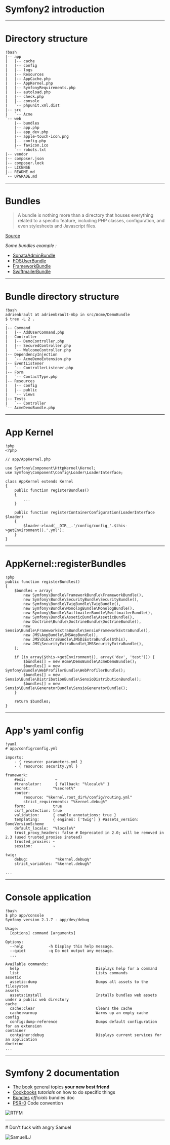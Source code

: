 # Symfony2 introduction

---

# Directory structure

    !bash
    |-- app
    |   |-- cache
    |   |-- config
    |   |-- logs
    |   |-- Resources
    |   |-- AppCache.php
    |   |-- AppKernel.php
    |   |-- SymfonyRequirements.php
    |   |-- autoload.php
    |   |-- check.php
    |   |-- console
    |   `-- phpunit.xml.dist
    |-- src
    |   `-- Acme
    `-- web
        |-- bundles
        |-- app.php
        |-- app_dev.php
        |-- apple-touch-icon.png
        |-- config.php
        |-- favicon.ico
        `-- robots.txt
    |-- vendor
    |-- composer.json
    |-- composer.lock
    |-- LICENSE
    |-- README.md
    `-- UPGRADE.md

---

# Bundles

> A bundle is nothing more than a directory that houses everything related to a specific feature, including PHP classes,
> configuration, and even stylesheets and Javascript files.

[Source](http://symfony.com/doc/current/book/page_creation.html#before-you-begin-create-the-bundle)

*Some bundles example :*

   * [SonataAdminBundle](https://github.com/sonata-project/SonataAdminBundle)
   * [FOSUserBundle](https://github.com/FriendsOfSymfony/FOSUserBundle)
   * [FrameworkBundle](https://github.com/symfony/FrameworkBundle)
   * [SwiftmailerBundle](https://github.com/symfony/SwiftmailerBundle)

---

# Bundle directory structure

    !bash
    adrienbrault at adrienbrault-mbp in src/Acme/DemoBundle
    $ tree -L 2 .
    .
    |-- Command
    |   |-- AddUserCommand.php
    |-- Controller
    |   |-- DemoController.php
    |   |-- SecuredController.php
    |   `-- WelcomeController.php
    |-- DependencyInjection
    |   `-- AcmeDemoExtension.php
    |-- EventListener
    |   `-- ControllerListener.php
    |-- Form
    |   `-- ContactType.php
    |-- Resources
    |   |-- config
    |   |-- public
    |   `-- views
    |-- Tests
    |   `-- Controller
    `-- AcmeDemoBundle.php

---

# App Kernel

    !php
    <?php

    // app/AppKernel.php

    use Symfony\Component\HttpKernel\Kernel;
    use Symfony\Component\Config\Loader\LoaderInterface;

    class AppKernel extends Kernel
    {
        public function registerBundles()
        {
            ...
        }

        public function registerContainerConfiguration(LoaderInterface $loader)
        {
            $loader->load(__DIR__.'/config/config_'.$this->getEnvironment().'.yml');
        }
    }

---

# AppKernel::registerBundles

    !php
    public function registerBundles()
    {
        $bundles = array(
            new Symfony\Bundle\FrameworkBundle\FrameworkBundle(),
            new Symfony\Bundle\SecurityBundle\SecurityBundle(),
            new Symfony\Bundle\TwigBundle\TwigBundle(),
            new Symfony\Bundle\MonologBundle\MonologBundle(),
            new Symfony\Bundle\SwiftmailerBundle\SwiftmailerBundle(),
            new Symfony\Bundle\AsseticBundle\AsseticBundle(),
            new Doctrine\Bundle\DoctrineBundle\DoctrineBundle(),
            new Sensio\Bundle\FrameworkExtraBundle\SensioFrameworkExtraBundle(),
            new JMS\AopBundle\JMSAopBundle(),
            new JMS\DiExtraBundle\JMSDiExtraBundle($this),
            new JMS\SecurityExtraBundle\JMSSecurityExtraBundle(),
        );

        if (in_array($this->getEnvironment(), array('dev', 'test'))) {
            $bundles[] = new Acme\DemoBundle\AcmeDemoBundle();
            $bundles[] = new Symfony\Bundle\WebProfilerBundle\WebProfilerBundle();
            $bundles[] = new Sensio\Bundle\DistributionBundle\SensioDistributionBundle();
            $bundles[] = new Sensio\Bundle\GeneratorBundle\SensioGeneratorBundle();
        }

        return $bundles;
    }

---

# App's yaml config

    !yaml
    # app/config/config.yml

    imports:
        - { resource: parameters.yml }
        - { resource: security.yml }

    framework:
        #esi:             ~
        #translator:      { fallback: "%locale%" }
        secret:          "%secret%"
        router:
            resource: "%kernel.root_dir%/config/routing.yml"
            strict_requirements: "%kernel.debug%"
        form:            true
        csrf_protection: true
        validation:      { enable_annotations: true }
        templating:      { engines: ['twig'] } #assets_version: SomeVersionScheme
        default_locale:  "%locale%"
        trust_proxy_headers: false # Deprecated in 2.0; will be removed in 2.3 (used trusted_proxies instead)
        trusted_proxies: ~
        session:         ~

    twig:
        debug:            "%kernel.debug%"
        strict_variables: "%kernel.debug%"

    ...

---

# Console application

    !bash
    $ php app/console
    Symfony version 2.1.7 - app/dev/debug

    Usage:
      [options] command [arguments]

    Options:
      --help           -h Display this help message.
      --quiet          -q Do not output any message.
      ...

    Available commands:
      help                                  Displays help for a command
      list                                  Lists commands
    assetic
      assetic:dump                          Dumps all assets to the filesystem
    assets
      assets:install                        Installs bundles web assets under a public web directory
    cache
      cache:clear                           Clears the cache
      cache:warmup                          Warms up an empty cache
    config
      config:dump-reference                 Dumps default configuration for an extension
    container
      container:debug                       Displays current services for an application
    doctrine
    ...

---

# Symfony 2 documentation

* [The book](http://symfony.com/doc/current/book/index.html) general topics **your new best friend**
* [Cookbooks](http://symfony.com/doc/current/cookbook/index.html) *tutorials* on how to do specific things
* [Bundles](http://symfony.com/doc/current/bundles/index.html) *officials* bundles doc
* [PSR-0](https://github.com/php-fig/fig-standards/blob/master/accepted/PSR-0.md) Code convention

![RTFM](http://i0.kym-cdn.com/photos/images/newsfeed/000/017/674/rtfm_by_noptic.png?1318992465)

---

# Don't fuck with angry Samuel

![SamuelLJ](http://i.qkme.me/3t6b6w.jpg)
